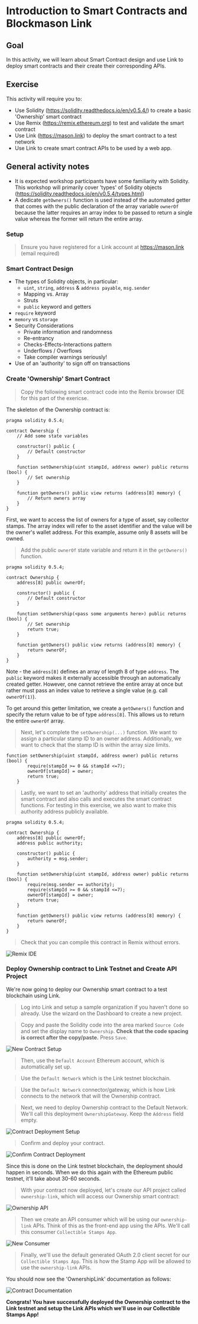 # Introduction to Smart Contracts and Blockmason Link
## Goal
In this activity, we will learn about Smart Contract design and use Link to deploy smart contracts and their create their corresponding APIs. 

## Exercise
This activity will require you to:
* Use Solidity (https://solidity.readthedocs.io/en/v0.5.4/) to create a basic 'Ownership' smart contract
* Use Remix (https://remix.ethereum.org) to test and validate the smart contract
* Use Link (https://mason.link) to deploy the smart contract to a test network
* Use Link to create smart contract APIs to be used by a web app. 

## General activity notes
* It is expected workshop participants have some familiarity with Solidity. This workshop will primarily cover 'types' of Solidity objects (https://solidity.readthedocs.io/en/v0.5.4/types.html)
* A dedicate `getOwners()` function is used instead of the automated getter that comes with the public declaration of the array variable `ownerOf` because the latter requires an array index to be passed to return a single value whereas the former will return the entire array.

### Setup
> Ensure you have registered for a Link account at https://mason.link (email required)


### Smart Contract Design
* The types of Solidity objects, in particular:
  * `uint`, `string`, `address` & `address payable`, `msg.sender`
  * Mapping vs. Array
  * Struts
  * `public` keyword and getters
* `require` keyword
* `memory` vs `storage`
* Security Considerations
  * Private information and randomness
  * Re-entrancy
  * Checks-Effects-Interactions pattern
  * Underflows / Overflows
  * Take compiler warnings seriously!
* Use of an 'authority' to sign off on transactions

### Create 'Ownership' Smart Contract
> Copy the following smart contract code into the Remix browser IDE for this part of the exericse.

The skeleton of the Ownership contract is:
```
pragma solidity 0.5.4;

contract Ownership {
	// Add some state variables

    constructor() public {
        // Default constructor
    }

    function setOwnership(uint stampId, address owner) public returns (bool) {
        // Set ownership
    }

    function getOwners() public view returns (address[8] memory) {
        // Return owners array
    }
}
```

First, we want to access the list of owners for a type of asset, say collector stamps. The array index will refer to the asset identifier and the value will be the owner's wallet address. For this example, assume only 8 assets will be owned. 

> Add the public `ownerOf` state variable and return it in the `getOwners()` function.
```
pragma solidity 0.5.4;

contract Ownership {
    address[8] public ownerOf;

    constructor() public {
        // Default constructor
    }

    function setOwnership(<pass some arguments here>) public returns (bool) {
        // Set ownership
        return true;
    }

    function getOwners() public view returns (address[8] memory) {
		return ownerOf;
    }
}
```
Note - the `address[8]` defines an array of length 8 of type `address`. The `public` keyword makes it externally accessible through an automatically created getter. However, one cannot retrieve the entire array at once but rather must pass an index value to retrieve a single value (e.g. call `ownerOf(1)`). 

To get around this getter limitation, we create a `getOwners()` function and specify the return value to be of type `address[8]`. This allows us to return the entire `ownerOf` array. 

> Next, let's complete the `setOwnership(...)` function. We want to assign a particular stamp ID to an owner address. Additionally, we want to check that the stamp ID is within the array size limits. 
```
function setOwnership(uint stampId, address owner) public returns (bool) {
        require(stampId >= 0 && stampId <=7);
        ownerOf[stampId] = owner;
        return true;
    }
```

> Lastly, we want to set an 'authority' address that initially creates the smart contract and also calls and executes the smart contract functions. For testing in this exercise, we also want to make this authority address publicly available.
```
pragma solidity 0.5.4;

contract Ownership {
    address[8] public ownerOf;
    address public authority;

    constructor() public {
        authority = msg.sender;
    }

    function setOwnership(uint stampId, address owner) public returns (bool) {
        require(msg.sender == authority);
        require(stampId >= 0 && stampId <=7);
        ownerOf[stampId] = owner;
        return true;
    }

    function getOwners() public view returns (address[8] memory) {
        return ownerOf;
    }
}
```
> Check that you can compile this contract in Remix without errors. 
> 
![Remix IDE](images/remix_ide.png)

### Deploy Ownership contract to Link Testnet and Create API Project
We're now going to deploy our Ownership smart contract to a test blockchain using Link. 

> Log into Link and setup a sample organization if you haven't done so already. Use the wizard on the Dashboard to create a new project.

> Copy and paste the Solidity code into the area marked `Source Code` and set the display name to `Ownership`. **Check that the code spacing is correct after the copy/paste.** Press `Save`. 

![New Contract Setup](images/new_contract_link.png)

> Then, use the `Default Account` Ethereum account, which is automatically set up. 

> Use the `Default Network` which is the Link testnet blockchain.

> Use the `Default Network` connector/gateway, which is how Link connects to the network that will the Ownership contract. 

> Next, we need to deploy Ownership contract to the Default Network. We'll call this deployment `OwnershipGateway`. Keep the `Address` field empty. 

![Contract Deployment Setup](images/new_deployment_link.png)

> Confirm and deploy your contract. 

![Confirm Contract Deployment](images/confirm_deployment_link.png)

Since this is done on the Link testnet blockchain, the deployment should happen in seconds. When we do this again with the Ethereum public testnet, it'll take about 30-60 seconds. 

> With your contract now deployed, let's create our API project called `ownership-link`, which will access our Ownership smart contract:

![Ownership API](images/ownership_api_link.png)

> Then we create an API consumer which will be using our `ownership-link` APIs. Think of this as the front-end app using the APIs. We'll call this consumer `Collectible Stamps App`. 

![New Consumer](images/api_consumer_link.png)

> Finally, we'll use the default generated OAuth 2.0 client secret for our `Collectible Stamps App`. This is how the Stamp App will be allowed to use the `ownership-link` APIs.

You should now see the 'OwnershipLink' documentation as follows:

![Contract Documentation](images/contract_documentation_link.png)

**Congrats! You have successfully deployed the Ownership contract to the Link testnet and setup the Link APIs which we'll use in our Collectible Stamps App!**
 